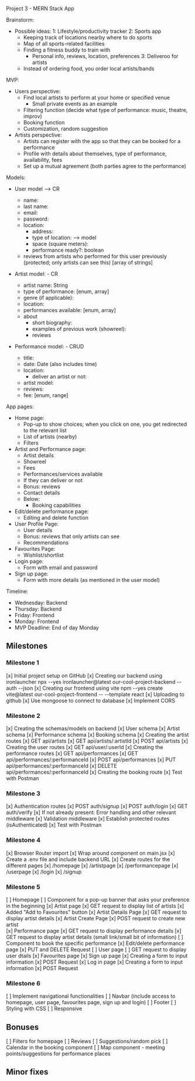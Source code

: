 Project 3 - MERN Stack App

Brainstorm:
- Possible ideas:
  1: Lifestyle/productivity tracker
  2: Sports app 
    - Keeping track of locations nearby where to do sports
    - Map of all sports-related facilities
    - Finding a fitness buddy to train with
      - Personal info, reviews, location, preferences
  3: Deliveroo for artists
    - Instead of ordering food, you order local artists/bands

MVP:
- Users perspective:
  - Find local artists to perform at your home or specified venue
    - Small private events as an example
  - Filtering function (decide what type of performance: music, theatre, improv)
  - Booking function
  - Customization, random suggestion
- Artists perspective:
  - Artists can register with the app so that they can be booked for a performance
  - Profile with details about themselves, type of performance, availability, fees
  - Set up a mutual agreement (both parties agree to the performance)

Models:
- User model --> CR 
  - name:
  - last name:
  - email:
  - password:
  - location:
    - address:
    - type of location:  --> model
    - space (square meters):
    - performance ready?: boolean
  - reviews from artists who performed for this user previously (protected; only artists can see this) [array of strings]

- Artist model: - CR
  - artist name: String
  - type of performance: [enum, array]
  - genre (if applicable):
  - location:
  - performances available: [enum, array]
  - about
    - short biography:
    - examples of previous work (showreel):
    - reviews

- Performance model: - CRUD
  - title:
  - date: Date (also includes time)
  - location:
    - deliver an artist or not:
  - artist model:
  - reviews:
  - fee: [enum, range]

App pages:
- Home page:
  - Pop-up to show choices; when you click on one, you get redirected to the relevant list
  - List of artists (nearby)
  - Filters
- Artist and Performance page:
  - Artist details
  - Showreel
  - Fees
  - Performances/services available
  - If they can deliver or not
  - Bonus: reviews
  - Contact details
  - Below:
    - Booking capabilities
- Edit/delete performance page:
  - Editing and delete function
- User Profile Page:
  - User details
  - Bonus: reviews that only artists can see
  - Recommendations
- Favourites Page:
  - Wishlist/shortlist
- Login page:
  - Form with email and password
- Sign up page:
  - Form with more details (as mentioned in the user model)

Timeline:
 - Wednesday: Backend
 - Thursday: Backend
 - Friday: Frontend
 - Monday: Frontend
 - MVP Deadline: End of day Monday 

## Milestones

### Milestone 1
[x] Initial project setup on GitHub
    [x] Creating our backend using ironlauncher
        npx  --yes  ironlauncher@latest  our-cool-project-backend   --auth   --json
    [x] Creating our frontend using vite
        npm  --yes  create  vite@latest  our-cool-project-frontend -- --template react
    [x] Uploading to github
    [x] Use mongoose to connect to database
    [x] Implement CORS

### Milestone 2 
[x] Creating the schemas/models on backend 
    [x] User schema
    [x] Artist schema
    [x] Performance schema 
    [x] Booking schema 
[x] Creating the artist routes
    [x] GET api/artists
    [x] GET api/artists/:artistId
    [x] POST api/artists
[x] Creating the user routes
    [x] GET api/user/:userId
[x] Creating the performance routes
    [x] GET api/performances
    [x] GET api/performances/:performanceId
    [x] POST api/performances
    [x] PUT api/performances/:performanceId
    [x] DELETE api/performances/:performanceId
[x] Creating the booking route
[x] Test with Postman

### Milestone 3
[x] Authentication routes
    [x] POST auth/signup
    [x] POST auth/login
    [x] GET auth/verify
[x] If not already present: Error handling and other relevant middleware
[x] Validation middleware
[x] Establish protected routes (isAuthenticated)
[x] Test with Postman

### Milestone 4
[x] Browser Router import
    [x] Wrap around <App /> component on main.jsx
[x] Create a .env file and include backend URL
[x] Create routes for the different pages
    [x] /homepage
    [x] /artistpage
    [x] /performancepage
    [x] /userpage
    [x] /login
    [x] /signup

### Milestone 5
[ ] Homepage
    [ ] Component for a pop-up banner that asks your preference in the beginning 
[x] Artist page
    [x] GET request to display list of artists
    [x] Added "Add to Favourites" button
[x] Artist Details Page
    [x] GET request to display artist details
[x] Artist Create Page
    [x] POST request to create new artist    
[x] Performance page
    [x] GET request to display performance details
    [x] GET request to display artist details (small link/small bit of information)
    [ ] Component to book the specific performance 
[x] Edit/delete performance page
    [x] PUT and DELETE Request
[ ] User page 
    [ ] GET request to display user dtails
[x] Favourites page
[x] Sign up page
    [x] Creating a form to input information
    [x] POST Request
[x] Log in page
    [x] Creating a form to input information
    [x] POST Request 

### Milestone 6
[ ] Implement navigational functionalities
    [ ] Navbar (include access to homepage, user page, favourites page, sign up and login)
    [ ] Footer
[ ] Styling with CSS
[ ] Responsive

## Bonuses
[ ] Filters for homepage
[ ] Reviews
[ ] Suggestions/random pick
[ ] Calendar in the booking component
[ ] Map component - meeting points/suggestions for performance places

## Minor fixes